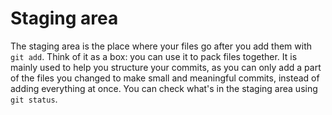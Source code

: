# Staging area

The staging area is the place where your files go after you add them with `git add`. Think of it as a box: you can use it to pack files together. It is mainly used to help you structure your commits, as you can only add a part of the files you changed to make small and meaningful commits, instead of adding everything at once. You can check what's in the staging area using `git status`.
